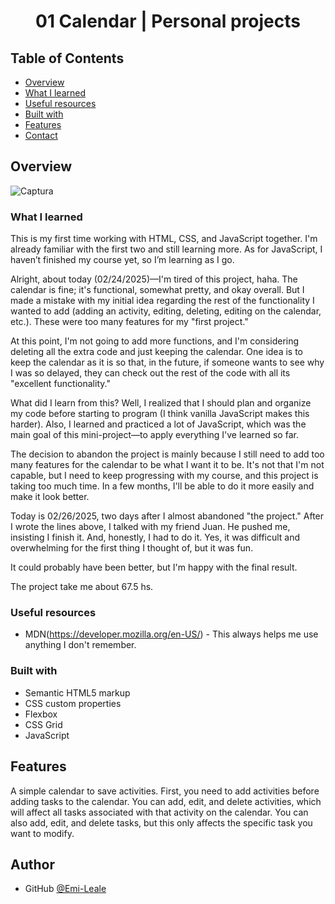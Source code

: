 <h1 align="center">01 Calendar | Personal projects</h1>

## Table of Contents

- [Overview](#overview)
- [What I learned](#what-i-learned)
- [Useful resources](#useful-resources)
- [Built with](#built-with)
- [Features](#features)
- [Contact](#contact)

## Overview

![Captura](https://github.com/user-attachments/assets/7e8b3bd4-955d-4e91-8eb3-575fb3aa6c45)

### What I learned

This is my first time working with HTML, CSS, and JavaScript together. I'm already familiar with the first two and still learning more. As for JavaScript, I haven’t finished my course yet, so I’m learning as I go.

Alright, about today (02/24/2025)—I'm tired of this project, haha. The calendar is fine; it's functional, somewhat pretty, and okay overall. But I made a mistake with my initial idea regarding the rest of the functionality I wanted to add (adding an activity, editing, deleting, editing on the calendar, etc.). These were too many features for my "first project."

At this point, I'm not going to add more functions, and I'm considering deleting all the extra code and just keeping the calendar. One idea is to keep the calendar as it is so that, in the future, if someone wants to see why I was so delayed, they can check out the rest of the code with all its "excellent functionality."

What did I learn from this? Well, I realized that I should plan and organize my code before starting to program (I think vanilla JavaScript makes this harder). Also, I learned and practiced a lot of JavaScript, which was the main goal of this mini-project—to apply everything I've learned so far.

The decision to abandon the project is mainly because I still need to add too many features for the calendar to be what I want it to be. It's not that I'm not capable, but I need to keep progressing with my course, and this project is taking too much time. In a few months, I'll be able to do it more easily and make it look better.

Today is 02/26/2025, two days after I almost abandoned "the project." After I wrote the lines above, I talked with my friend Juan. He pushed me, insisting I finish it. And, honestly, I had to do it. Yes, it was difficult and overwhelming for the first thing I thought of, but it was fun.

It could probably have been better, but I'm happy with the final result.

The project take me about 67.5 hs.

### Useful resources

- MDN(https://developer.mozilla.org/en-US/) - This always helps me use anything I don't remember.

### Built with

- Semantic HTML5 markup
- CSS custom properties
- Flexbox
- CSS Grid
- JavaScript

## Features

A simple calendar to save activities.
First, you need to add activities before adding tasks to the calendar.
You can add, edit, and delete activities, which will affect all tasks associated with that activity on the calendar.
You can also add, edit, and delete tasks, but this only affects the specific task you want to modify.

## Author

- GitHub [@Emi-Leale](https://github.com/EmiLeale)
